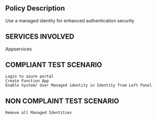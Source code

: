 
## Policy Description
Use a managed identity for enhanced authentication security

## SERVICES INVOLVED
 Appservices

## COMPLIANT TEST SCENARIO
    Login to azure portal
    Create Function App
    Enable System/ User Managed identity in Identity from Left Panel

## NON COMPLAINT TEST SCENARIO
    Remove all Managed Identities




